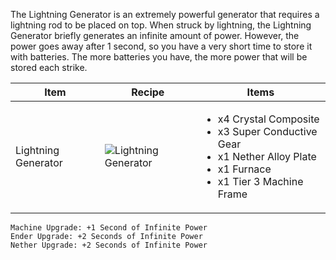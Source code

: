 The Lightning Generator is an extremely powerful generator that requires a lightning rod to be placed on top. When struck by lightning, the Lightning Generator briefly generates an infinite amount of power. However, the power goes away after 1 second, so you have a very short time to store it with batteries. The more batteries you have, the more power that will be stored each strike.

| Item | Recipe | Items |
|------|--------|-------|
| Lightning Generator | ![Lightning Generator](https://cdn.discordapp.com/attachments/739536694398812230/879397730127085618/lightning_generator.png) | <ul><li>x4 Crystal Composite</li><li>x3 Super Conductive Gear</li><li>x1 Nether Alloy Plate</li><li>x1 Furnace</li><li>x1 Tier 3 Machine Frame</li></ul> |

```
Machine Upgrade: +1 Second of Infinite Power
Ender Upgrade: +2 Seconds of Infinite Power
Nether Upgrade: +2 Seconds of Infinite Power
```
